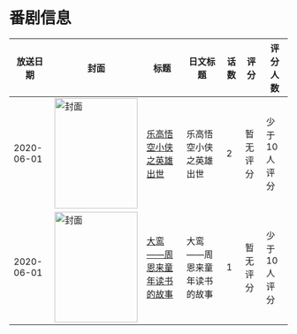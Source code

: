 # 番剧信息

|放送日期|封面|标题|日文标题|话数|评分|评分人数|
|---|---|---|---|---|---|---|
|2020-06-01|<img src="https://lain.bgm.tv/pic/cover/c/81/4d/308504_3zx3F.jpg" alt="封面" style="width:150px;height:200px;object-fit:cover;">|[乐高悟空小侠之英雄出世](https://bangumi.tv/subject/308504)|乐高悟空小侠之英雄出世|2|暂无评分|少于10人评分|
|2020-06-01|<img src="https://lain.bgm.tv/pic/cover/c/a9/a4/307284_FURUr.jpg" alt="封面" style="width:150px;height:200px;object-fit:cover;">|[大鸾——周恩来童年读书的故事](https://bangumi.tv/subject/307284)|大鸾——周恩来童年读书的故事|1|暂无评分|少于10人评分|
